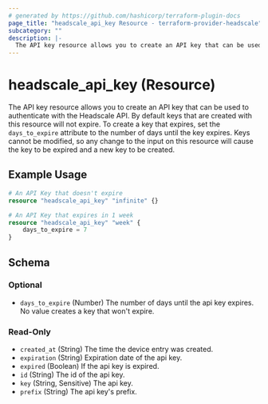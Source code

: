 ```yaml
---
# generated by https://github.com/hashicorp/terraform-plugin-docs
page_title: "headscale_api_key Resource - terraform-provider-headscale"
subcategory: ""
description: |-
  The API key resource allows you to create an API key that can be used to authenticate with the Headscale API. By default keys that are created with this resource will not expire. To create a key that expires, set the days_to_expire attribute to the number of days until the key expires. Keys cannot be modified, so any change to the input on this resource will cause the key to be expired and a new key to be created.
---
```


# headscale_api_key (Resource)

The API key resource allows you to create an API key that can be used to authenticate with the Headscale API. By default keys that are created with this resource will not expire. To create a key that expires, set the `days_to_expire` attribute to the number of days until the key expires. Keys cannot be modified, so any change to the input on this resource will cause the key to be expired and a new key to be created.

## Example Usage

```terraform
# An API Key that doesn't expire
resource "headscale_api_key" "infinite" {}

# An API Key that expires in 1 week
resource "headscale_api_key" "week" {
    days_to_expire = 7
}
```

<!-- schema generated by tfplugindocs -->
## Schema

### Optional

- `days_to_expire` (Number) The number of days until the api key expires. No value creates a key that won't expire.

### Read-Only

- `created_at` (String) The time the device entry was created.
- `expiration` (String) Expiration date of the api key.
- `expired` (Boolean) If the api key is expired.
- `id` (String) The id of the api key.
- `key` (String, Sensitive) The api key.
- `prefix` (String) The api key's prefix.


